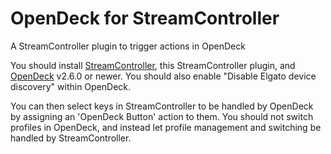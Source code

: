 # OpenDeck for StreamController

A StreamController plugin to trigger actions in OpenDeck

You should install [StreamController](https://github.com/StreamController/StreamController), this StreamController plugin, and [OpenDeck](https://github.com/nekename/OpenDeck) v2.6.0 or newer. You should also enable "Disable Elgato device discovery" within OpenDeck.

You can then select keys in StreamController to be handled by OpenDeck by assigning an 'OpenDeck Button' action to them. You should not switch profiles in OpenDeck, and instead let profile management and switching be handled by StreamController.
